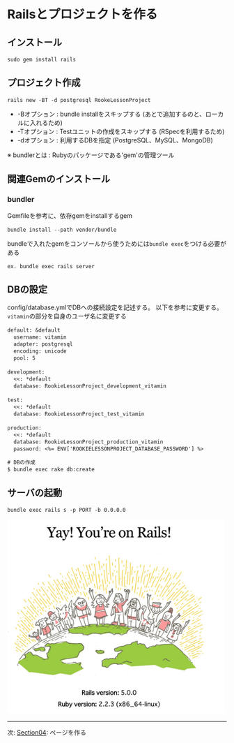 # Railsとプロジェクトを作る

## インストール

```
sudo gem install rails
```

## プロジェクト作成

```
rails new -BT -d postgresql RookeLessonProject
```

- \-Bオプション : bundle installをスキップする (あとで追加するのと、ローカルに入れるため)
- \-Tオプション : Testユニットの作成をスキップする (RSpecを利用するため)
- \-dオプション : 利用するDBを指定 (PostgreSQL、MySQL、MongoDB)

※ bundlerとは : Rubyのパッケージである'gem'の管理ツール

## 関連Gemのインストール

### bundler

Gemfileを参考に、依存gemをinstallするgem

```
bundle install --path vendor/bundle
```

bundleで入れたgemをコンソールから使うためには`bundle exec`をつける必要がある

```
ex. bundle exec rails server
```

## DBの設定

config/database.ymlでDBへの接続設定を記述する。
以下を参考に変更する。
`vitamin`の部分を自身のユーザ名に変更する

```
default: &default
  username: vitamin
  adapter: postgresql
  encoding: unicode
  pool: 5

development:
  <<: *default
  database: RookieLessonProject_development_vitamin

test:
  <<: *default
  database: RookieLessonProject_test_vitamin

production:
  <<: *default
  database: RookieLessonProject_production_vitamin
  password: <%= ENV['ROOKIELESSONPROJECT_DATABASE_PASSWORD'] %>
```

```
# DBの作成
$ bundle exec rake db:create
```

## サーバの起動

```
bundle exec rails s -p PORT -b 0.0.0.0
```

<img src="./elements/section03/rails_first.png" alt="rails_first" style="width:500px">

---
次: [Section04](./section04.md): ページを作る
